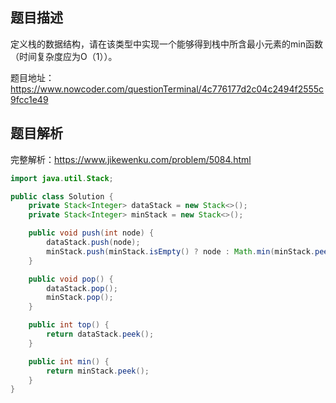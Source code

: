 ## 题目描述

定义栈的数据结构，请在该类型中实现一个能够得到栈中所含最小元素的min函数（时间复杂度应为O（1））。

题目地址：https://www.nowcoder.com/questionTerminal/4c776177d2c04c2494f2555c9fcc1e49

## 题目解析

完整解析：https://www.jikewenku.com/problem/5084.html

```java
import java.util.Stack;

public class Solution {
    private Stack<Integer> dataStack = new Stack<>();
    private Stack<Integer> minStack = new Stack<>();

    public void push(int node) {
        dataStack.push(node);
        minStack.push(minStack.isEmpty() ? node : Math.min(minStack.peek(), node));
    }

    public void pop() {
        dataStack.pop();
        minStack.pop();
    }

    public int top() {
        return dataStack.peek();
    }

    public int min() {
        return minStack.peek();
    }
}
```